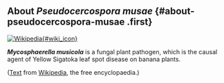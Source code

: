 About *Pseudocercospora musae* {#about-pseudocercospora-musae .first}
------------------------------

[![Wikipedia](/img/wikipedia_logo_v2_en.png){#wiki_icon}](https://en.wikipedia.org/wiki/Mycosphaerella_musicola)

***Mycosphaerella musicola*** is a fungal plant pathogen, which is the
causal agent of Yellow Sigatoka leaf spot disease on banana plants.

([Text](https://en.wikipedia.org/wiki/Mycosphaerella_musicola) from
[Wikipedia](http://en.wikipedia.org/), the free encyclopaedia.)
